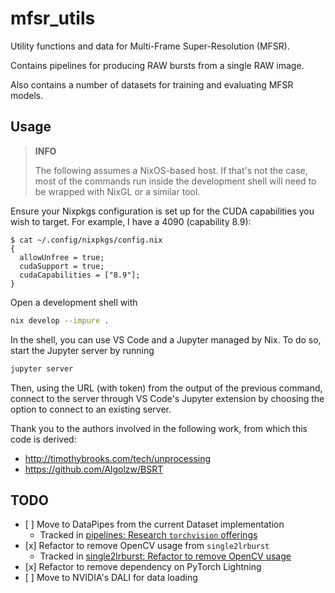 # mfsr_utils

Utility functions and data for Multi-Frame Super-Resolution (MFSR).

Contains pipelines for producing RAW bursts from a single RAW image.

Also contains a number of datasets for training and evaluating MFSR models.

## Usage

> **INFO**
>
> The following assumes a NixOS-based host. If that's not the case, most of the commands run inside the development shell will need to be wrapped with NixGL or a similar tool.

Ensure your Nixpkgs configuration is set up for the CUDA capabilities you wish to target. For example, I have a 4090 (capability 8.9):

```console
$ cat ~/.config/nixpkgs/config.nix 
{
  allowUnfree = true;
  cudaSupport = true;
  cudaCapabilities = ["8.9"];
}
```

Open a development shell with

```bash
nix develop --impure .
```

In the shell, you can use VS Code and a Jupyter managed by Nix. To do so, start the Jupyter server by running

```bash
jupyter server
```

Then, using the URL (with token) from the output of the previous command, connect to the server through VS Code's Jupyter extension by choosing the option to connect to an existing server.

Thank you to the authors involved in the following work, from which this code is derived:

- <http://timothybrooks.com/tech/unprocessing>
- <https://github.com/Algolzw/BSRT>

## TODO

- \[ \] Move to DataPipes from the current Dataset implementation
  - Tracked in [pipelines: Research `torchvision` offerings](https://github.com/ConnorBaker/mfsr_utils/issues/3)
- \[x\] Refactor to remove OpenCV usage from `single2lrburst`
  - Tracked in [single2lrburst: Refactor to remove OpenCV usage](https://github.com/ConnorBaker/mfsr_utils/issues/10)
- \[x\] Refactor to remove dependency on PyTorch Lightning
- \[ \] Move to NVIDIA's DALI for data loading
